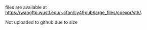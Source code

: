 files are available at https://wangftp.wustl.edu/~cfan/Ly49pub/large_files/coexpr/sth/.

Not uploaded to github due to size
